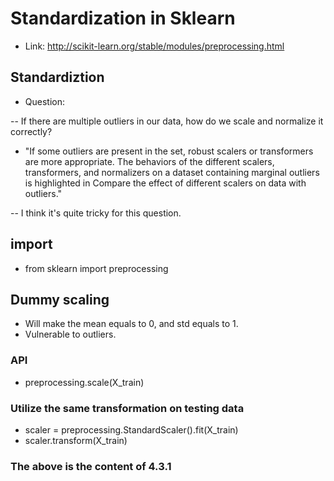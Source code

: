 # Standardization in Sklearn
- Link: http://scikit-learn.org/stable/modules/preprocessing.html


## Standardiztion

- Question:

-- If there are multiple outliers in our data, how do we scale and normalize it correctly?

- "If some outliers are present in the set, robust scalers or transformers are more appropriate. The behaviors of the different scalers, transformers, and normalizers on a dataset containing marginal outliers is highlighted in Compare the effect of different scalers on data with outliers."

-- I think it's quite tricky for this question.

## import 
- from sklearn import preprocessing

## Dummy scaling
- Will make the mean equals to 0, and std equals to 1.
- Vulnerable to outliers.


### API
- preprocessing.scale(X_train)

### Utilize the same transformation on testing data
- scaler = preprocessing.StandardScaler().fit(X_train)
- scaler.transform(X_train)

### The above is the content of 4.3.1
